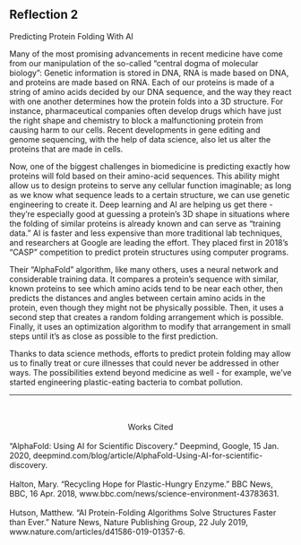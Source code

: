 ## Reflection 2

Predicting Protein Folding With AI

Many of the most promising advancements in recent medicine have come from our manipulation of the so-called “central dogma of molecular biology”: Genetic information is stored in DNA, RNA is made based on DNA, and proteins are made based on RNA. Each of our proteins is made of a string of amino acids decided by our DNA sequence, and the way they react with one another determines how the protein folds into a 3D structure. For instance, pharmaceutical companies often develop drugs which have just the right shape and chemistry to block a malfunctioning protein from causing harm to our cells. Recent developments in gene editing and genome sequencing, with the help of data science, also let us alter the proteins that are made in cells. 

Now, one of the biggest challenges in biomedicine is predicting exactly how proteins will fold based on their amino-acid sequences. This ability might allow us to design proteins to serve any cellular function imaginable; as long as we know what sequence leads to a certain structure, we can use genetic engineering to create it. Deep learning and AI are helping us get there - they’re especially good at guessing a protein’s 3D shape in situations where the folding of similar proteins is already known and can serve as “training data.” AI is faster and less expensive than more traditional lab techniques, and researchers at Google are leading the effort. They placed first in 2018’s “CASP” competition to predict protein structures using computer programs.

Their “AlphaFold” algorithm, like many others, uses a neural network and considerable training data. It compares a protein’s sequence with similar, known proteins to see which amino acids tend to be near each other, then predicts the distances and angles between certain amino acids in the protein, even though they might not be physically possible. Then, it uses a second step that creates a random folding arrangement which is possible. Finally, it uses an optimization algorithm to modify that arrangement in small steps until it’s as close as possible to the first prediction. 

Thanks to data science methods, efforts to predict protein folding may allow us to finally treat or cure illnesses that could never be addressed in other ways. The possibilities extend beyond medicine as well - for example, we’ve started engineering plastic-eating bacteria to combat pollution. 

***
<br />
<br />


<div align="center">Works Cited

<br />
<br />
<div align="left">
“AlphaFold: Using AI for Scientific Discovery.” Deepmind, Google, 15 Jan. 2020, deepmind.com/blog/article/AlphaFold-Using-AI-for-scientific-discovery.
 <br /><br />
Halton, Mary. “Recycling Hope for Plastic-Hungry Enzyme.” BBC News, BBC, 16 Apr. 2018, www.bbc.com/news/science-environment-43783631.
<br /><br />
Hutson, Matthew. “AI Protein-Folding Algorithms Solve Structures Faster than Ever.” Nature News, Nature Publishing Group, 22 July 2019, www.nature.com/articles/d41586-019-01357-6. 
